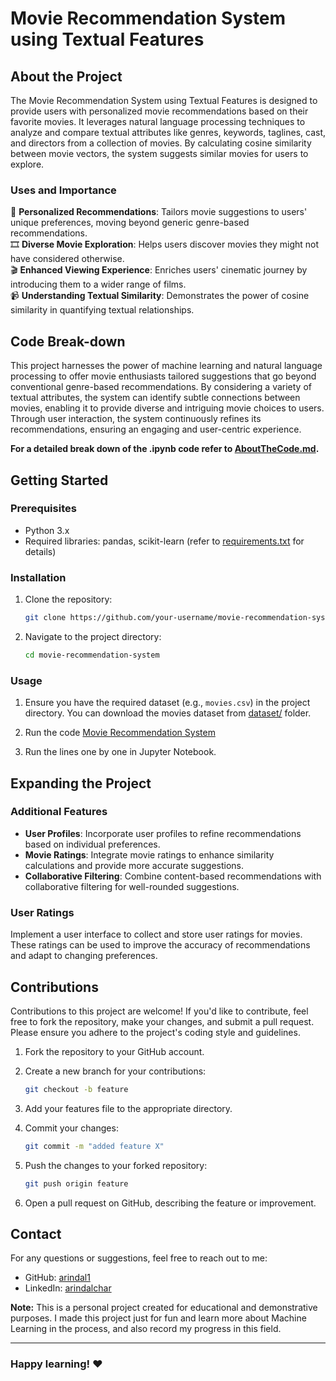 # Movie Recommendation System using Textual Features

## About the Project

The Movie Recommendation System using Textual Features is designed to provide users with personalized movie recommendations based on their favorite movies. It leverages natural language processing techniques to analyze and compare textual attributes like genres, keywords, taglines, cast, and directors from a collection of movies. By calculating cosine similarity between movie vectors, the system suggests similar movies for users to explore.

### Uses and Importance

📎 **Personalized Recommendations**: Tailors movie suggestions to users' unique preferences, moving beyond generic genre-based recommendations. <br>
🎞️ **Diverse Movie Exploration**: Helps users discover movies they might not have considered otherwise. <br>
🎬 **Enhanced Viewing Experience**: Enriches users' cinematic journey by introducing them to a wider range of films. <br>
📹 **Understanding Textual Similarity**: Demonstrates the power of cosine similarity in quantifying textual relationships. <br>

## Code Break-down

This project harnesses the power of machine learning and natural language processing to offer movie enthusiasts tailored suggestions that go beyond conventional genre-based recommendations. By considering a variety of textual attributes, the system can identify subtle connections between movies, enabling it to provide diverse and intriguing movie choices to users. Through user interaction, the system continuously refines its recommendations, ensuring an engaging and user-centric experience.

**For a detailed break down of the .ipynb code refer to [AboutTheCode.md](AboutTheCode.md).**

## Getting Started

### Prerequisites

- Python 3.x
- Required libraries: pandas, scikit-learn
(refer to [requirements.txt](requirements.txt) for details)

### Installation

1. Clone the repository:
   ```bash
   git clone https://github.com/your-username/movie-recommendation-system.git
   ```

2. Navigate to the project directory:
   ```bash
   cd movie-recommendation-system
   ```

### Usage

1. Ensure you have the required dataset (e.g., `movies.csv`) in the project directory. You can download the movies dataset from [dataset/](/dataset/) folder.

2. Run the code [Movie Recommendation System](https://github.com/arindal1/textual-movie-matcher/blob/main/MovieRecommendationSystem%20-%20NaturalLanguageProcessing.ipynb)

3. Run the lines one by one in Jupyter Notebook.

## Expanding the Project

### Additional Features

- **User Profiles**: Incorporate user profiles to refine recommendations based on individual preferences.
- **Movie Ratings**: Integrate movie ratings to enhance similarity calculations and provide more accurate suggestions.
- **Collaborative Filtering**: Combine content-based recommendations with collaborative filtering for well-rounded suggestions.

### User Ratings

Implement a user interface to collect and store user ratings for movies. These ratings can be used to improve the accuracy of recommendations and adapt to changing preferences.

## Contributions

Contributions to this project are welcome! If you'd like to contribute, feel free to fork the repository, make your changes, and submit a pull request. Please ensure you adhere to the project's coding style and guidelines.

1. Fork the repository to your GitHub account.

2. Create a new branch for your contributions:

   ```bash
   git checkout -b feature
   ```

3. Add your features file to the appropriate directory.

4. Commit your changes:

   ```bash
   git commit -m "added feature X"
   ```

5. Push the changes to your forked repository:

   ```bash
   git push origin feature
   ```

6. Open a pull request on GitHub, describing the feature or improvement.

## Contact

For any questions or suggestions, feel free to reach out to me:

- GitHub: [arindal1](https://github.com/arindal1)
- LinkedIn: [arindalchar](https://www.linkedin.com/in/arindalchar/)

**Note:** This is a personal project created for educational and demonstrative purposes. I made this project just for fun and learn more about Machine Learning in the process, and also record my progress in this field.

---
### Happy learning! ❤️
